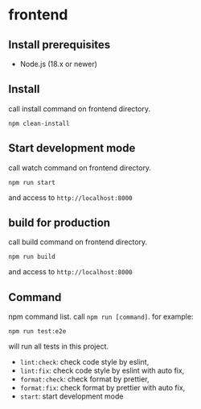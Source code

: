 # frontend

## Install prerequisites

- Node.js (18.x or newer)

## Install

call install command on frontend directory.

```:console
npm clean-install
```

## Start development mode

call watch command on frontend directory.

```:console
npm run start
```

and access to `http://localhost:8000`

## build for production

call build command on frontend directory.

```:console
npm run build
```

and access to `http://localhost:8000`

## Command

npm command list. call `npm run [command]`. for example:

```:console
npm run test:e2e
```

will run all tests in this project.

- `lint:check`: check code style by eslint,
- `lint:fix`: check code style by eslint with auto fix,
- `format:check`: check format by prettier,
- `format:fix`: check format by prettier with auto fix,
- `start`: start development mode
